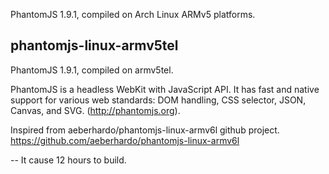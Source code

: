 PhantomJS 1.9.1, compiled on Arch Linux ARMv5 platforms.

## phantomjs-linux-armv5tel

PhantomJS 1.9.1, compiled on armv5tel.

PhantomJS is a headless WebKit with JavaScript API. It has fast and native support for various web standards: DOM handling, CSS selector, JSON, Canvas, and SVG. (http://phantomjs.org).


Inspired from aeberhardo/phantomjs-linux-armv6l github project.
https://github.com/aeberhardo/phantomjs-linux-armv6l


--
It cause 12 hours to build. 